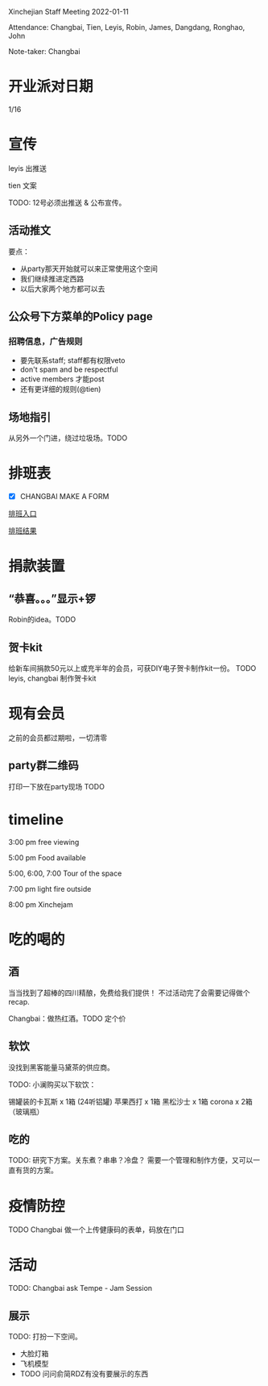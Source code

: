 Xinchejian Staff Meeting 2022-01-11

Attendance: Changbai, Tien, Leyis, Robin, James, Dangdang, Ronghao, John

Note-taker: Changbai

# 开业派对日期

1/16

# 宣传

leyis 出推送

tien 文案

TODO: 12号必须出推送 & 公布宣传。

## 活动推文

要点：
- 从party那天开始就可以来正常使用这个空间
- 我们继续推进定西路
- 以后大家两个地方都可以去

## 公众号下方菜单的Policy page

### 招聘信息，广告规则

- 要先联系staff; staff都有权限veto
- don't spam and be respectful
- active members 才能post
- 还有更详细的规则(@tien)

## 场地指引

从另外一个门进，绕过垃圾场。TODO

# 排班表

- [x] CHANGBAI MAKE A FORM

[排班入口](https://whenisgood.net/9r2yiii)

[排班结果](https://whenisgood.net/9r2yiii/results/3kdis9m)


# 捐款装置

## “恭喜。。。”显示+锣

Robin的idea。TODO

## 贺卡kit

给新车间捐款50元以上或充半年的会员，可获DIY电子贺卡制作kit一份。
TODO leyis, changbai 制作贺卡kit

# 现有会员

之前的会员都过期啦，一切清零

## party群二维码

打印一下放在party现场 TODO

# timeline

3:00 pm free viewing

5:00 pm Food available

5:00, 6:00, 7:00 Tour of the space

7:00 pm light fire outside

8:00 pm Xinchejam

# 吃的喝的

## 酒

当当找到了超棒的四川精酿，免费给我们提供！
不过活动完了会需要记得做个recap.

Changbai：做热红酒。TODO 定个价

## 软饮

没找到黑客能量马黛茶的供应商。

TODO: 小澜购买以下软饮：

锡罐装的卡瓦斯 x 1箱 (24听铝罐)
苹果西打 x 1箱
黑松沙士 x 1箱
corona x 2箱 （玻璃瓶）

## 吃的

TODO: 研究下方案。关东煮？串串？冷盘？
需要一个管理和制作方便，又可以一直有货的方案。

# 疫情防控

TODO Changbai 做一个上传健康码的表单，码放在门口

# 活动

TODO: Changbai ask Tempe - Jam Session

## 展示

TODO: 打扮一下空间。
  - 大脸灯箱
  - 飞机模型
  - TODO 问问俞简RDZ有没有要展示的东西
